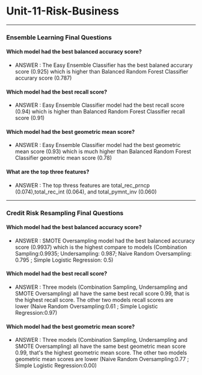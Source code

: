 # Unit-11-Risk-Business
- - -

###  Ensemble Learning Final Questions


  #### Which model had the best balanced accuracy score?

  * ANSWER : 
  The Easy Ensemble Classifier has the best balaned accurary score (0.925) which is higher than Balanced Random Forest Classifier accurary   score   (0.787)


   #### Which model had the best recall score?

   * ANSWER : 
   Easy Ensemble Classifier model had the best recall score (0.94) which is higher than Balanced Random Forest Classifier recall score (0.91)

   #### Which model had the best geometric mean score?

   * ANSWER :
   Easy Ensemble Classifier model had the best geometric mean score (0.93) which is much higher than Balanced Random Forest Classifier geometric mean score      (0.78)

   #### What are the top three features?

   * ANSWER :
   The top thress features are total_rec_prncp (0.074),total_rec_int (0.064), and total_pymnt_inv (0.060)

- - -

###  Credit Risk Resampling Final Questions

#### Which model had the best balanced accuracy score?

   * ANSWER : 
   SMOTE Oversampling model had the best balanced accuracy score (0.9937) which is the highest compare to models (Combination Sampling:0.9935; Undersampling: 0.987; Naive Random Oversampling:    0.795 ; Simple Logistic Regression: 0.5)

#### Which model had the best recall score?

   * ANSWER : 
   Three models (Combination Sampling, Undersampling and SMOTE Oversampling) all have the same best recall score 0.99, that is the highest recall score. The other two models recall scores are    
   lower (Naive Random Oversampling:0.61 ; Simple Logistic Regression:0.97)


#### Which model had the best geometric mean score?

   * ANSWER : 
   Three models (Combination Sampling, Undersampling and SMOTE Oversampling) all have the same best geometric mean score 0.99, that's the highest geometric mean score. The other two models  
   geometric mean scores are lower (Naive Random Oversampling:0.77 ; Simple Logistic Regression:0.00)